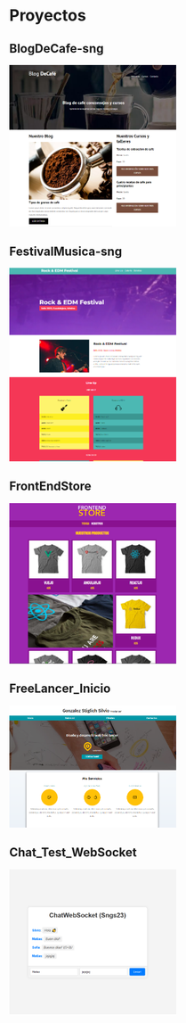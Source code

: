 # Proyectos

## BlogDeCafe-sng
<a href="https://blog-cafe-sng.vercel.app/?vercelToolbarCode=EjWcv0fDSC3Mpna">
    <img src="/img_webs_sng/blog_cafe.PNG" alt="BlogDeCafe-sng" width="300"/>
</a>

## FestivalMusica-sng
<a href="https://festivalmusica-sng.netlify.app">
    <img src="/img_webs_sng/rock_festival.PNG" alt="FestivalMusica-sng" width="300"/>
</a>

## FrontEndStore
<a href="https://sng-proyecto-tienda-ropa.netlify.app">
    <img src="/img_webs_sng/tienda_ropa.PNG" alt="FrontEndStore" width="300"/>
</a>

## FreeLancer_Inicio
<a href="https://sng-primer-proyecto-web.netlify.app">
    <img src="/img_webs_sng/freelance_silvio.PNG" alt="FreeLancer_Inicio" width="300"/>
</a>

## Chat_Test_WebSocket
<a href="https://chattestsng.onrender.com">
    <img src="/img_webs_sng/chattest.PNG" alt="ChatTestWebSocket" width="300"/>
</a>
